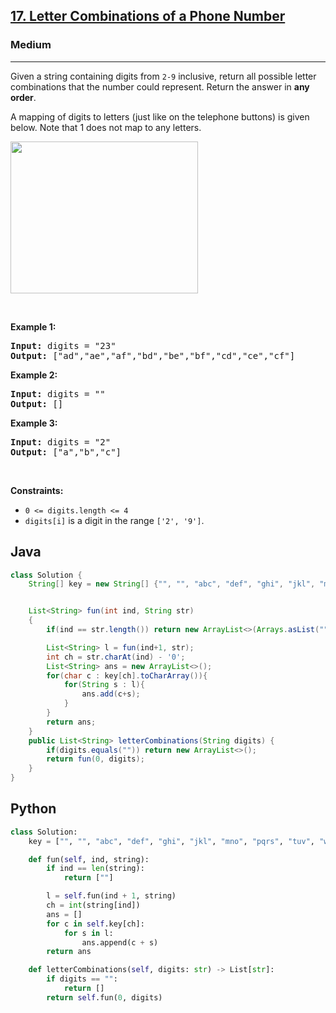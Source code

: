 <h2><a href="https://leetcode.com/problems/letter-combinations-of-a-phone-number">17. Letter Combinations of a Phone Number</a></h2><h3>Medium</h3><hr><p>Given a string containing digits from <code>2-9</code> inclusive, return all possible letter combinations that the number could represent. Return the answer in <strong>any order</strong>.</p>

<p>A mapping of digits to letters (just like on the telephone buttons) is given below. Note that 1 does not map to any letters.</p>
<img alt="" src="https://assets.leetcode.com/uploads/2022/03/15/1200px-telephone-keypad2svg.png" style="width: 300px; height: 243px;" />
<p>&nbsp;</p>
<p><strong class="example">Example 1:</strong></p>

<pre>
<strong>Input:</strong> digits = &quot;23&quot;
<strong>Output:</strong> [&quot;ad&quot;,&quot;ae&quot;,&quot;af&quot;,&quot;bd&quot;,&quot;be&quot;,&quot;bf&quot;,&quot;cd&quot;,&quot;ce&quot;,&quot;cf&quot;]
</pre>

<p><strong class="example">Example 2:</strong></p>

<pre>
<strong>Input:</strong> digits = &quot;&quot;
<strong>Output:</strong> []
</pre>

<p><strong class="example">Example 3:</strong></p>

<pre>
<strong>Input:</strong> digits = &quot;2&quot;
<strong>Output:</strong> [&quot;a&quot;,&quot;b&quot;,&quot;c&quot;]
</pre>

<p>&nbsp;</p>
<p><strong>Constraints:</strong></p>

<ul>
	<li><code>0 &lt;= digits.length &lt;= 4</code></li>
	<li><code>digits[i]</code> is a digit in the range <code>[&#39;2&#39;, &#39;9&#39;]</code>.</li>
</ul>

## Java
```java
class Solution {
    String[] key = new String[] {"", "", "abc", "def", "ghi", "jkl", "mno", "pqrs", "tuv", "wxyz"};


    List<String> fun(int ind, String str)
    {
        if(ind == str.length()) return new ArrayList<>(Arrays.asList(""));

        List<String> l = fun(ind+1, str);
        int ch = str.charAt(ind) - '0';
        List<String> ans = new ArrayList<>();
        for(char c : key[ch].toCharArray()){
            for(String s : l){
                ans.add(c+s);
            }
        }
        return ans;
    }
    public List<String> letterCombinations(String digits) {
        if(digits.equals("")) return new ArrayList<>();
        return fun(0, digits);
    }
}
```
## Python
```python
class Solution:
    key = ["", "", "abc", "def", "ghi", "jkl", "mno", "pqrs", "tuv", "wxyz"]

    def fun(self, ind, string):
        if ind == len(string):
            return [""]

        l = self.fun(ind + 1, string)
        ch = int(string[ind])
        ans = []
        for c in self.key[ch]:
            for s in l:
                ans.append(c + s)
        return ans

    def letterCombinations(self, digits: str) -> List[str]:
        if digits == "":
            return []
        return self.fun(0, digits)
```
